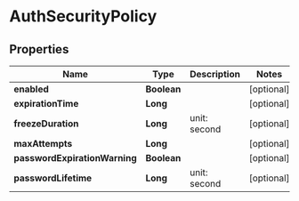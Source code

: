 # AuthSecurityPolicy

## Properties
Name | Type | Description | Notes
------------ | ------------- | ------------- | -------------
**enabled** | **Boolean** |  |  [optional]
**expirationTime** | **Long** |  |  [optional]
**freezeDuration** | **Long** | unit: second |  [optional]
**maxAttempts** | **Long** |  |  [optional]
**passwordExpirationWarning** | **Boolean** |  |  [optional]
**passwordLifetime** | **Long** | unit: second |  [optional]
